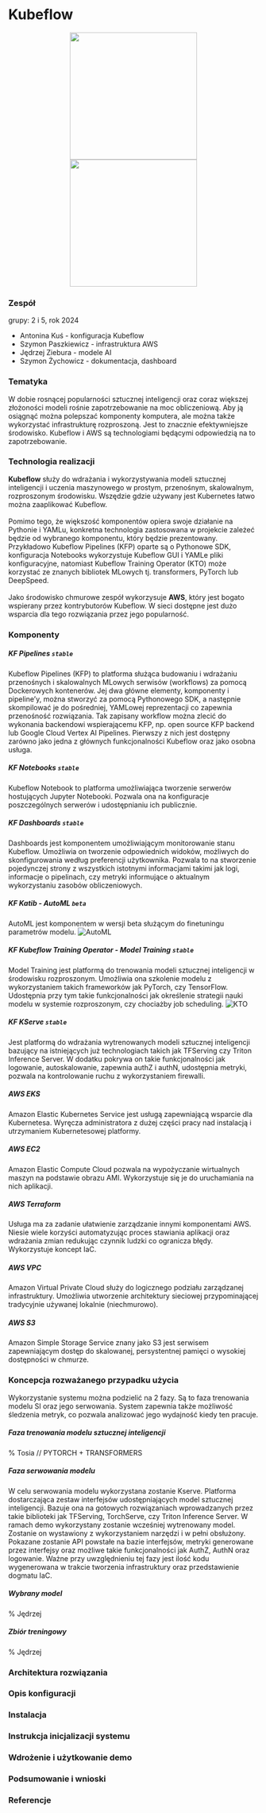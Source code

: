# Kubeflow

<p align="center">
  <img src="img/logo/kubeflow.png" width="256" />
  <img src="img/logo/aws.png" width="256" /> 
</p>

### Zespół
grupy: 2 i 5, rok 2024
 - Antonina Kuś - konfiguracja Kubeflow
 - Szymon Paszkiewicz - infrastruktura AWS
 - Jędrzej Ziebura - modele AI
 - Szymon Żychowicz - dokumentacja, dashboard

### Tematyka
W dobie rosnącej popularności sztucznej inteligencji oraz coraz większej złożoności modeli rośnie zapotrzebowanie na moc obliczeniową. Aby ją osiągnąć można polepszać komponenty komputera, ale można także wykorzystać infrastrukturę rozproszoną. Jest to znacznie efektywniejsze środowisko. Kubeflow i AWS są technologiami będącymi odpowiedzią na to zapotrzebowanie.

### Technologia realizacji
**Kubeflow** służy do wdrażania i wykorzystywania modeli sztucznej inteligencji i uczenia maszynowego w prostym, przenośnym, skalowalnym, rozproszonym środowisku. Wszędzie gdzie używany jest Kubernetes łatwo można zaaplikować Kubeflow.\
\
Pomimo tego, że większość komponentów opiera swoje działanie na Pythonie i YAMLu, konkretna technologia zastosowana w projekcie zależeć będzie od wybranego komponentu, który będzie prezentowany. Przykładowo Kubeflow Pipelines (KFP) oparte są o Pythonowe SDK, konfiguracja Notebooks wykorzystuje Kubeflow GUI i YAMLe pliki konfiguracyjne, natomiast Kubeflow Training Operator (KTO) może korzystać ze znanych bibliotek MLowych tj. transformers, PyTorch lub DeepSpeed.\
\
Jako środowisko chmurowe zespół wykorzysuje **AWS**, który jest bogato wspierany przez kontrybutorów Kubeflow. W sieci dostępne jest dużo wsparcia dla tego rozwiązania przez jego popularność.

### Komponenty

##### KF Pipelines `stable`
Kubeflow Pipelines (KFP) to platforma służąca budowaniu i wdrażaniu przenośnych i skalowalnych MLowych serwisów (workflows) za pomocą Dockerowych kontenerów. Jej dwa główne elementy, komponenty i pipeline’y, można stworzyć za pomocą Pythonowego SDK, a następnie skompilować je do pośredniej, YAMLowej reprezentacji co zapewnia przenośność rozwiązania. Tak zapisany workflow można zlecić do wykonania backendowi wspierającemu KFP, np. open source KFP backend lub Google Cloud Vertex AI Pipelines. Pierwszy z nich jest dostępny zarówno jako jedna z głównych funkcjonalności Kubeflow oraz jako osobna usługa.

##### KF Notebooks `stable`
Kubeflow Notebook to platforma umożliwiająca tworzenie serwerów hostujących Jupyter Notebooki. Pozwala ona na konfiguracje poszczególnych serwerów i udostępnianiu ich publicznie.

##### KF Dashboards `stable`
Dashboards jest komponentem umożliwiającym monitorowanie stanu Kubeflow. Umożliwia on tworzenie odpowiednich widoków, możliwych do skonfigurowania według preferencji użytkownika. Pozwala to na stworzenie pojedynczej strony z wszystkich istotnymi informacjami takimi jak logi, informacje o pipelinach, czy metryki informujące o aktualnym wykorzystaniu zasobów obliczeniowych.

##### KF Katib - AutoML `beta`
AutoML jest komponentem w wersji beta służącym do finetuningu parametrów modelu.
![AutoML](img/architecture/automl.png)

##### KF Kubeflow Training Operator - Model Training `stable`
Model Training jest platformą do trenowania modeli sztucznej inteligencji w środowisku rozproszonym. Umożliwia ona szkolenie modelu z wykorzystaniem takich frameworków jak PyTorch, czy TensorFlow. Udostępnia przy tym takie funkcjonalności jak określenie strategii nauki modelu w systemie rozproszonym, czy chociażby job scheduling.
![KTO](img/architecture/kto.png)

##### KF KServe `stable`
Jest platformą do wdrażania wytrenowanych modeli sztucznej inteligencji bazujący na istniejących już technologiach takich jak TFServing czy Triton Inference Server. W dodatku pokrywa on takie funkcjonalności jak logowanie, autoskalowanie, zapewnia authZ i authN, udostępnia metryki, pozwala na kontrolowanie ruchu z wykorzystaniem firewalli.

##### AWS EKS
Amazon Elastic Kubernetes Service jest usługą zapewniającą wsparcie dla Kubernetesa. Wyręcza administratora z dużej części pracy nad instalacją i utrzymaniem Kubernetesowej platformy.

##### AWS EC2
Amazon Elastic Compute Cloud pozwala na wypożyczanie wirtualnych maszyn na podstawie obrazu AMI. Wykorzystuje się je do uruchamiania na nich aplikacji. 

##### AWS Terraform
Usługa ma za zadanie ułatwienie zarządzanie innymi komponentami AWS. Niesie wiele korzyści automatyzując proces stawiania aplikacji oraz wdrażania zmian redukując czynnik ludzki co ogranicza błędy. Wykorzystuje koncept IaC.

##### AWS VPC
Amazon Virtual Private Cloud służy do logicznego podziału zarządzanej infrastruktury. Umożliwia utworzenie architektury sieciowej przypominającej tradycyjnie używanej lokalnie (niechmurowo).

##### AWS S3
Amazon Simple Storage Service znany jako S3 jest serwisem zapewniającym dostęp do skalowanej, persystentnej pamięci o wysokiej dostępności w chmurze.

### Koncepcja rozważanego przypadku użycia
Wykorzystanie systemu można podzielić na 2 fazy. Są to faza trenowania modelu SI oraz jego serwowania. System zapewnia także możliwość śledzenia metryk, co pozwala analizować jego wydajność kiedy ten pracuje.

##### Faza trenowania modelu sztucznej inteligencji
% Tosia // PYTORCH + TRANSFORMERS

##### Faza serwowania modelu
W celu serwowania modelu wykorzystana zostanie Kserve. Platforma dostarczająca zestaw interfejsów udostępniających model sztucznej inteligencji. 
Bazuje ona na gotowych rozwiązaniach wprowadzanych przez takie biblioteki jak TFServing, TorchServe, czy Triton Inference Server. 
W ramach demo wykorzystany zostanie wcześniej wytrenowany model. Zostanie on wystawiony z wykorzystaniem narzędzi i w pełni obsłużony. 
Pokazane zostanie API powstałe na bazie interfejsów, metryki generowane przez interfejsy oraz możliwe takie funkcjonalności jak AuthZ, AuthN oraz logowanie. 
Ważne przy uwzględnieniu tej fazy jest ilość kodu wygenerowana w trakcie tworzenia infrastruktury oraz przedstawienie dogmatu IaC.
##### Wybrany model
% Jędrzej

##### Zbiór treningowy
% Jędrzej

### Architektura rozwiązania

### Opis konfiguracji

### Instalacja

### Instrukcja inicjalizacji systemu

### Wdrożenie i użytkowanie demo

### Podsumowanie i wnioski

### Referencje

